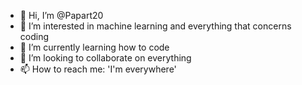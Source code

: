 - 👋 Hi, I’m @Papart20
- 👀 I’m interested in machine learning and everything that concerns coding
- 🌱 I’m currently learning how to code
- 💞️ I’m looking to collaborate on everything
- 📫 How to reach me: 'I'm everywhere'

<!---
Papart20/Papart20 is a ✨ special ✨ repository because its `README.md` (this file) appears on your GitHub profile.
You can click the Preview link to take a look at your changes.
--->
